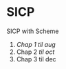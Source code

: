 # SICP
SICP with Scheme
<ol>
<li><i>Chap 1 til aug</i><br /></li>
<li>Chap 2 <i>til oct</i><br /></li>
<li>Chap 3 til dec <br /></li>
</ol>
